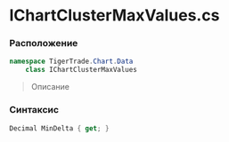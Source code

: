 
# IChartClusterMaxValues.cs
### Расположение
```csharp
namespace TigerTrade.Chart.Data  
    class IChartClusterMaxValues
```

> Описание

### Синтаксис
```csharp
Decimal MinDelta { get; }
```
